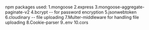 
<!-- 
1.Setup database connection using mongoose.connect in db\index.js using async await and in try catch block and export it.
2.then in utils/index.js import dotenv(for importing all env variable at the start of file) and connection from db/index.js and use this with then and catch as it is async await function to run the connection.
3.Then in utils/app.js we imported express, cors, cookieparser ,then defined cors configuration and its origin .Then we defined configuration of json files ,values from urls , and to save images and favicon temporarily if needed in public folder using static. We did all this using app.use(.use is used to setup middlewares and configuration)  
4.then in same file we setup cookie-parser for securely accessing and storing cookies in browsers on which only server can perform crud operations on.
5.For routes our flow in from app.js to user.router.js to function in user,controller.js
6.Detailed steps in user.controller.js about creating user controller for registration.


 -->


 <!-- 
 1.Used higher order function in utils/asynchandler.js
 2.Utilit/asynchandler.js ->This asyncHandler function is useful for simplifying the error handling in asynchronous route handlers. Normally, without such a wrapper, you'd have to use try-catch blocks in every route handler to catch errors. This utility function automatically catches any errors and passes them to the next middleware
  -->
  npm packages used:
1.mongoose 
2.express
3.mongoose-aggregate-paginate-v2
4.bcrypt -- for password encryption
5.jsonwebtoken
6.cloudinary -- file uploading
7.Multer-middleware for handling file uploading
8.Cookie-parser
9..env
10.cors